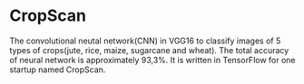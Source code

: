 # CropScan
The convolutional neutal network(CNN) in VGG16 to classify images of 5 types of crops(jute, rice, maize, sugarcane and wheat). The total accuracy of neural network is approximately 93,3%. It is written in TensorFlow for one startup named CropScan.
